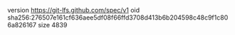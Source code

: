 version https://git-lfs.github.com/spec/v1
oid sha256:276507e161cf636aee5df08f66ffd3708d413b6b204598c48c9f1c806a826167
size 4839
